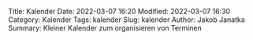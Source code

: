 Title: Kalender
Date: 2022-03-07 16:20
Modified: 2022-03-07 16:30
Category: Kalender
Tags: kalender
Slug: kalender
Author: Jakob Janatka
Summary: Kleiner Kalender zum organisieren von Terminen

